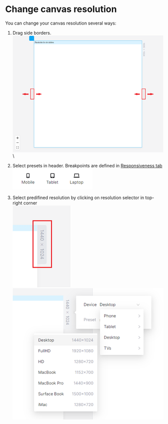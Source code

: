 # Change canvas resolution

You can change your canvas resolution several ways:

1. Drag side borders.\
   <img src="../../.gitbook/assets/image (9) (1) (1) (1) (1).png" alt="" data-size="original">\

2. Select presets in header. Breakpoints are defined in [Responsiveness tab](../../resuponshibu.md)\
   ![](<../../.gitbook/assets/image (2) (1).png>)
3. Select predifined resolution by clicking on resolution selector in top-right corner\
   ![](<../../.gitbook/assets/image (2) (1) (1).png>)\
   <img src="../../.gitbook/assets/image (4) (1) (1) (1) (1) (1).png" alt="" data-size="original">
